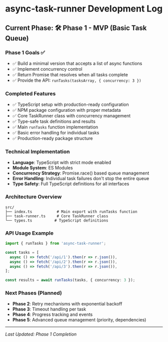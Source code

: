 # async-task-runner Development Log

## Current Phase: 🛠 Phase 1 - MVP (Basic Task Queue)

### Phase 1 Goals ✅
- ✅ Build a minimal version that accepts a list of async functions
- ✅ Implement concurrency control
- ✅ Return Promise that resolves when all tasks complete
- ✅ Provide the API: `runTasks(tasksArray, { concurrency: 3 })`

### Completed Features
- ✅ TypeScript setup with production-ready configuration
- ✅ NPM package configuration with proper metadata
- ✅ Core TaskRunner class with concurrency management
- ✅ Type-safe task definitions and results
- ✅ Main `runTasks` function implementation
- ✅ Basic error handling for individual tasks
- ✅ Production-ready package structure

### Technical Implementation
- **Language**: TypeScript with strict mode enabled
- **Module System**: ES Modules
- **Concurrency Strategy**: Promise.race() based queue management
- **Error Handling**: Individual task failures don't stop the entire queue
- **Type Safety**: Full TypeScript definitions for all interfaces

### Architecture Overview
```
src/
├── index.ts           # Main export with runTasks function
├── task-runner.ts     # Core TaskRunner class
└── types.ts          # TypeScript definitions
```

### API Usage Example
```typescript
import { runTasks } from 'async-task-runner';

const tasks = [
  async () => fetch('/api/1').then(r => r.json()),
  async () => fetch('/api/2').then(r => r.json()),
  async () => fetch('/api/3').then(r => r.json()),
];

const results = await runTasks(tasks, { concurrency: 3 });
```

### Next Phases (Planned)
- **Phase 2**: Retry mechanisms with exponential backoff
- **Phase 3**: Timeout handling per task
- **Phase 4**: Progress tracking and events
- **Phase 5**: Advanced queue management (priority, dependencies)

---
*Last Updated: Phase 1 Completion*